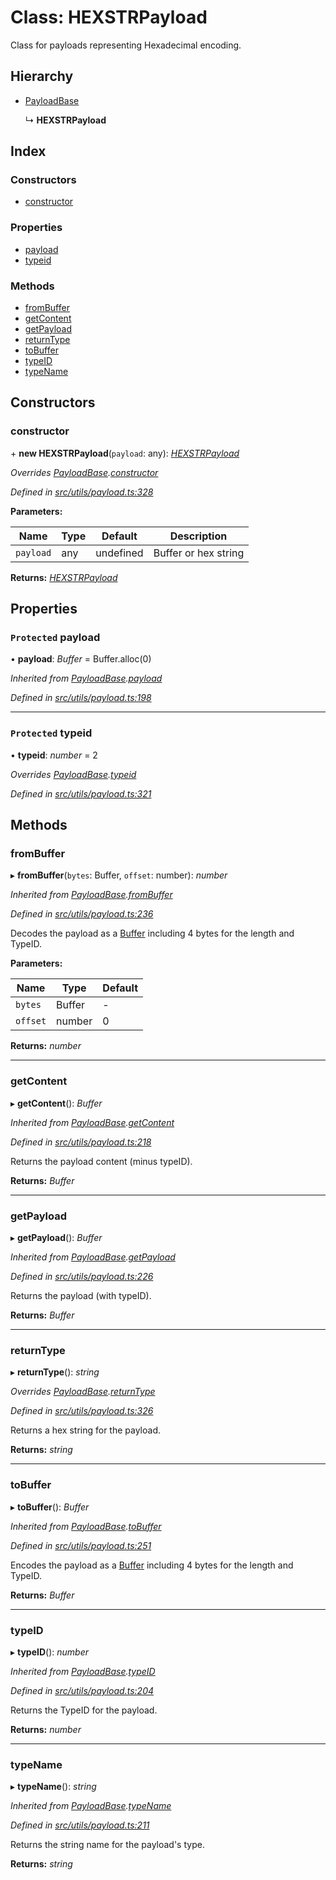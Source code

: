 # Class: HEXSTRPayload

Class for payloads representing Hexadecimal encoding.

## Hierarchy

- [PayloadBase](utils_payload.payloadbase)

  ↳ **HEXSTRPayload**

## Index

### Constructors

- [constructor](utils_payload.hexstrpayload#constructor)

### Properties

- [payload](utils_payload.hexstrpayload#protected-payload)
- [typeid](utils_payload.hexstrpayload#protected-typeid)

### Methods

- [fromBuffer](utils_payload.hexstrpayload#frombuffer)
- [getContent](utils_payload.hexstrpayload#getcontent)
- [getPayload](utils_payload.hexstrpayload#getpayload)
- [returnType](utils_payload.hexstrpayload#returntype)
- [toBuffer](utils_payload.hexstrpayload#tobuffer)
- [typeID](utils_payload.hexstrpayload#typeid)
- [typeName](utils_payload.hexstrpayload#typename)

## Constructors

### constructor

\+ **new HEXSTRPayload**(`payload`: any): _[HEXSTRPayload](utils_payload.hexstrpayload)_

_Overrides [PayloadBase](utils_payload.payloadbase).[constructor](utils_payload.payloadbase#constructor)_

_Defined in [src/utils/payload.ts:328](https://github.com/chain4travel/caminojs/blob/3883166/src/utils/payload.ts#L328)_

**Parameters:**

| Name      | Type | Default   | Description          |
| --------- | ---- | --------- | -------------------- |
| `payload` | any  | undefined | Buffer or hex string |

**Returns:** _[HEXSTRPayload](utils_payload.hexstrpayload)_

## Properties

### `Protected` payload

• **payload**: _Buffer_ = Buffer.alloc(0)

_Inherited from [PayloadBase](utils_payload.payloadbase).[payload](utils_payload.payloadbase#protected-payload)_

_Defined in [src/utils/payload.ts:198](https://github.com/chain4travel/caminojs/blob/3883166/src/utils/payload.ts#L198)_

---

### `Protected` typeid

• **typeid**: _number_ = 2

_Overrides [PayloadBase](utils_payload.payloadbase).[typeid](utils_payload.payloadbase#protected-typeid)_

_Defined in [src/utils/payload.ts:321](https://github.com/chain4travel/caminojs/blob/3883166/src/utils/payload.ts#L321)_

## Methods

### fromBuffer

▸ **fromBuffer**(`bytes`: Buffer, `offset`: number): _number_

_Inherited from [PayloadBase](utils_payload.payloadbase).[fromBuffer](utils_payload.payloadbase#frombuffer)_

_Defined in [src/utils/payload.ts:236](https://github.com/chain4travel/caminojs/blob/3883166/src/utils/payload.ts#L236)_

Decodes the payload as a [Buffer](https://github.com/feross/buffer) including 4 bytes for the length and TypeID.

**Parameters:**

| Name     | Type   | Default |
| -------- | ------ | ------- |
| `bytes`  | Buffer | -       |
| `offset` | number | 0       |

**Returns:** _number_

---

### getContent

▸ **getContent**(): _Buffer_

_Inherited from [PayloadBase](utils_payload.payloadbase).[getContent](utils_payload.payloadbase#getcontent)_

_Defined in [src/utils/payload.ts:218](https://github.com/chain4travel/caminojs/blob/3883166/src/utils/payload.ts#L218)_

Returns the payload content (minus typeID).

**Returns:** _Buffer_

---

### getPayload

▸ **getPayload**(): _Buffer_

_Inherited from [PayloadBase](utils_payload.payloadbase).[getPayload](utils_payload.payloadbase#getpayload)_

_Defined in [src/utils/payload.ts:226](https://github.com/chain4travel/caminojs/blob/3883166/src/utils/payload.ts#L226)_

Returns the payload (with typeID).

**Returns:** _Buffer_

---

### returnType

▸ **returnType**(): _string_

_Overrides [PayloadBase](utils_payload.payloadbase).[returnType](utils_payload.payloadbase#abstract-returntype)_

_Defined in [src/utils/payload.ts:326](https://github.com/chain4travel/caminojs/blob/3883166/src/utils/payload.ts#L326)_

Returns a hex string for the payload.

**Returns:** _string_

---

### toBuffer

▸ **toBuffer**(): _Buffer_

_Inherited from [PayloadBase](utils_payload.payloadbase).[toBuffer](utils_payload.payloadbase#tobuffer)_

_Defined in [src/utils/payload.ts:251](https://github.com/chain4travel/caminojs/blob/3883166/src/utils/payload.ts#L251)_

Encodes the payload as a [Buffer](https://github.com/feross/buffer) including 4 bytes for the length and TypeID.

**Returns:** _Buffer_

---

### typeID

▸ **typeID**(): _number_

_Inherited from [PayloadBase](utils_payload.payloadbase).[typeID](utils_payload.payloadbase#typeid)_

_Defined in [src/utils/payload.ts:204](https://github.com/chain4travel/caminojs/blob/3883166/src/utils/payload.ts#L204)_

Returns the TypeID for the payload.

**Returns:** _number_

---

### typeName

▸ **typeName**(): _string_

_Inherited from [PayloadBase](utils_payload.payloadbase).[typeName](utils_payload.payloadbase#typename)_

_Defined in [src/utils/payload.ts:211](https://github.com/chain4travel/caminojs/blob/3883166/src/utils/payload.ts#L211)_

Returns the string name for the payload's type.

**Returns:** _string_
